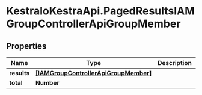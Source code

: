 # KestraIoKestraApi.PagedResultsIAMGroupControllerApiGroupMember

## Properties

Name | Type | Description | Notes
------------ | ------------- | ------------- | -------------
**results** | [**[IAMGroupControllerApiGroupMember]**](IAMGroupControllerApiGroupMember.md) |  | 
**total** | **Number** |  | 


